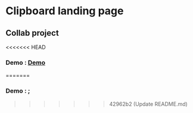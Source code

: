 # Clipboard landing page
## Collab project

<<<<<<< HEAD
### Demo : [Demo](https://ryusse.github.io/clipboard-landing-page/)
=======
### Demo : ; 
>>>>>>> 42962b2 (Update README.md)
